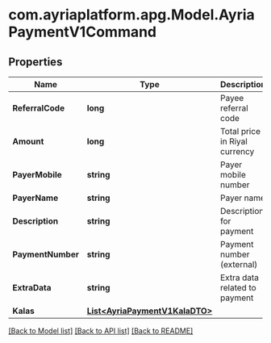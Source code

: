 
# com.ayriaplatform.apg.Model.AyriaPaymentV1Command

## Properties

Name | Type | Description | Notes
------------ | ------------- | ------------- | -------------
**ReferralCode** | **long** | Payee referral code | 
**Amount** | **long** | Total price in Riyal currency | 
**PayerMobile** | **string** | Payer mobile number | 
**PayerName** | **string** | Payer name | [optional] 
**Description** | **string** | Description for payment | [optional] 
**PaymentNumber** | **string** | Payment number (external) | [optional] 
**ExtraData** | **string** | Extra data related to payment | [optional] 
**Kalas** | [**List&lt;AyriaPaymentV1KalaDTO&gt;**](AyriaPaymentV1KalaDTO.md) |  | [optional] 

[[Back to Model list]](../README.md#documentation-for-models)
[[Back to API list]](../README.md#documentation-for-api-endpoints)
[[Back to README]](../README.md)

